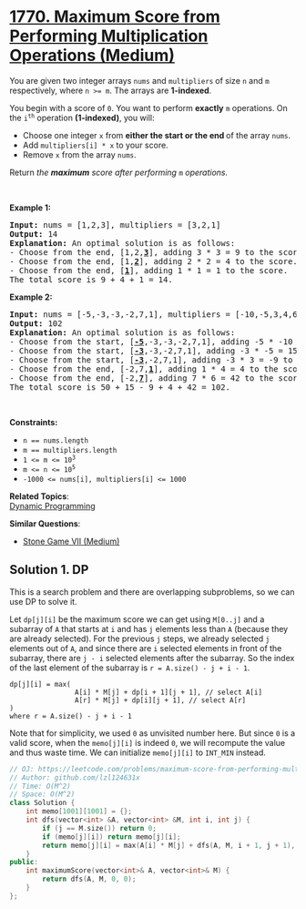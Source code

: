 # [1770. Maximum Score from Performing Multiplication Operations (Medium)](https://leetcode.com/problems/maximum-score-from-performing-multiplication-operations/)

<p>You are given two integer arrays <code>nums</code> and <code>multipliers</code><strong> </strong>of size <code>n</code> and <code>m</code> respectively, where <code>n &gt;= m</code>. The arrays are <strong>1-indexed</strong>.</p>

<p>You begin with a score of <code>0</code>. You want to perform <strong>exactly</strong> <code>m</code> operations. On the <code>i<sup>th</sup></code> operation <strong>(1-indexed)</strong>, you will:</p>

<ul>
	<li>Choose one integer <code>x</code> from <strong>either the start or the end </strong>of the array <code>nums</code>.</li>
	<li>Add <code>multipliers[i] * x</code> to your score.</li>
	<li>Remove <code>x</code> from the array <code>nums</code>.</li>
</ul>

<p>Return <em>the <strong>maximum</strong> score after performing </em><code>m</code> <em>operations.</em></p>

<p>&nbsp;</p>
<p><strong>Example 1:</strong></p>

<pre><strong>Input:</strong> nums = [1,2,3], multipliers = [3,2,1]
<strong>Output:</strong> 14
<strong>Explanation:</strong>&nbsp;An optimal solution is as follows:
- Choose from the end, [1,2,<strong><u>3</u></strong>], adding 3 * 3 = 9 to the score.
- Choose from the end, [1,<strong><u>2</u></strong>], adding 2 * 2 = 4 to the score.
- Choose from the end, [<strong><u>1</u></strong>], adding 1 * 1 = 1 to the score.
The total score is 9 + 4 + 1 = 14.</pre>

<p><strong>Example 2:</strong></p>

<pre><strong>Input:</strong> nums = [-5,-3,-3,-2,7,1], multipliers = [-10,-5,3,4,6]
<strong>Output:</strong> 102
<strong>Explanation: </strong>An optimal solution is as follows:
- Choose from the start, [<u><strong>-5</strong></u>,-3,-3,-2,7,1], adding -5 * -10 = 50 to the score.
- Choose from the start, [<strong><u>-3</u></strong>,-3,-2,7,1], adding -3 * -5 = 15 to the score.
- Choose from the start, [<strong><u>-3</u></strong>,-2,7,1], adding -3 * 3 = -9 to the score.
- Choose from the end, [-2,7,<strong><u>1</u></strong>], adding 1 * 4 = 4 to the score.
- Choose from the end, [-2,<strong><u>7</u></strong>], adding 7 * 6 = 42 to the score. 
The total score is 50 + 15 - 9 + 4 + 42 = 102.
</pre>

<p>&nbsp;</p>
<p><strong>Constraints:</strong></p>

<ul>
	<li><code>n == nums.length</code></li>
	<li><code>m == multipliers.length</code></li>
	<li><code>1 &lt;= m &lt;= 10<sup>3</sup></code></li>
	<li><code>m &lt;= n &lt;= 10<sup>5</sup></code><code> </code></li>
	<li><code>-1000 &lt;= nums[i], multipliers[i] &lt;= 1000</code></li>
</ul>


**Related Topics**:  
[Dynamic Programming](https://leetcode.com/tag/dynamic-programming/)

**Similar Questions**:
* [Stone Game VII (Medium)](https://leetcode.com/problems/stone-game-vii/)

## Solution 1. DP

This is a search problem and there are overlapping subproblems, so we can use DP to solve it.

Let `dp[j][i]` be the maximum score we can get using `M[0..j]` and a subarray of `A` that starts at `i` and has `j` elements less than `A` (because they are already selected). For the previous `j` steps, we already selected `j` elements out of `A`, and since there are `i` selected elements in front of the subarray, there are `j - i` selected elements after the subarray. So the index of the last element of the subarray is `r = A.size() - j + i - 1`.

```
dp[j][i] = max(
                A[i] * M[j] + dp[i + 1][j + 1], // select A[i]
                A[r] * M[j] + dp[i][j + 1], // select A[r]
)
where r = A.size() - j + i - 1
```

Note that for simplicity, we used `0` as unvisited number here. But since `0` is a valid score, when the `memo[j][i]` is indeed `0`, we will recompute the value and thus waste time. We can initialize `memo[j][i]` to `INT_MIN` instead.

```cpp
// OJ: https://leetcode.com/problems/maximum-score-from-performing-multiplication-operations/
// Author: github.com/lzl124631x
// Time: O(M^2)
// Space: O(M^2)
class Solution {
    int memo[1001][1001] = {};
    int dfs(vector<int> &A, vector<int> &M, int i, int j) {
        if (j == M.size()) return 0;
        if (memo[j][i]) return memo[j][i];
        return memo[j][i] = max(A[i] * M[j] + dfs(A, M, i + 1, j + 1), A[A.size() - j + i - 1] * M[j] + dfs(A, M, i, j + 1));
    }
public:
    int maximumScore(vector<int>& A, vector<int>& M) {
        return dfs(A, M, 0, 0);
    }
};
```